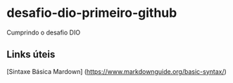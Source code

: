 # desafio-dio-primeiro-github
Cumprindo o desafio DIO
## Links úteis
[Sintaxe Básica Mardown] (https://www.markdownguide.org/basic-syntax/)
